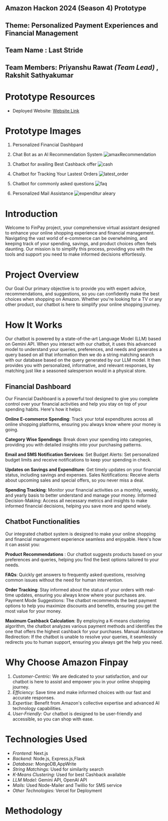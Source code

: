 ## Amazon Hackon 2024 (Season 4) Prototype
## Theme: Personalized Payment Experiences and Financial Management

## Team Name : **Last Stride**

## Team Members:  Priyanshu Rawat *(Team Lead)* , Rakshit Sathyakumar

# Prototype Resources
- Deployed Website: [Website Link](https://fin-pay.vercel.app/)

# Prototype Images
  1. Personalized Financial Dashbpard

     

  2. Chat Bot as an AI Recommendation System
![amaxRecommendation](https://github.com/RakshitSathyakumar/FinPay/assets/114494873/af28c976-ad69-462d-8094-9ca7fce99ce7)
   
  3. Chatbot for availing Best Cashback offer
![cash](https://github.com/RakshitSathyakumar/FinPay/assets/114494873/eb803f5a-7c4f-42ae-b916-26af8aeb7e56)
 
     

  4. Chatbot for Tracking Your Lastest Orders
![latest_order](https://github.com/RakshitSathyakumar/FinPay/assets/114494873/2aab7087-16a5-4c2b-b667-2168ede86b7a)

     

  5. Chatbot for commonly asked questions
![faq](https://github.com/RakshitSathyakumar/FinPay/assets/114494873/8768c03a-f8b5-4fa3-99bd-0e0ab1890e5f)
 
    

  6. Personalized Mail Assistance
![expenditur aleary](https://github.com/RakshitSathyakumar/FinPay/assets/114494873/fc695d8e-bce1-42cc-bf80-b5b0731ee40f)

     
  

# Introduction
Welcome to FinPay project, your comprehensive virtual assistant designed to enhance your online shopping experience and financial management. Navigating the vast world of e-commerce can be overwhelming, and keeping track of your spending, savings, and product choices often feels daunting. Our mission is to simplify this process, providing you with the tools and support you need to make informed decisions effortlessly.

# Project Overview
Our Goal
Our primary objective is to provide you with expert advice, recommendations, and suggestions, so you can confidently make the best choices when shopping on Amazon. Whether you're looking for a TV or any other product, our chatbot is here to simplify your online shopping journey.

# How It Works
Our chatbot is powered by a state-of-the-art Language Model (LLM) based on Gemini API. When you interact with our chatbot, it uses this advanced model to understand your queries, preferences, and needs and generates a query based on all that information then we do a string matching search with our database based on the query generated by our LLM model. It then provides you with personalized, informative, and relevant responses, by matching just like a seasoned salesperson would in a physical store.

## Financial Dashboard
Our Financial Dashboard is a powerful tool designed to give you complete control over your financial activities and help you stay on top of your spending habits. Here's how it helps:

**Online E-commerce Spending**: Track your total expenditures across all online shopping platforms, ensuring you always know where your money is going.

**Category Wise Spendings**: Break down your spending into categories, providing you with detailed insights into your purchasing patterns.

**Email and SMS Notification Services**:
Set Budget Alerts: Set personalized budget limits and receive notifications to keep your spending in check.

**Updates on Savings and Expenditure**: Get timely updates on your financial status, including savings and expenses.
Sales Notifications: Receive alerts about upcoming sales and special offers, so you never miss a deal.

**Spending Tracking**: Monitor your financial activities on a monthly, weekly, and yearly basis to better understand and manage your money.
Informed Decision-Making: Access all necessary metrics and insights to make informed financial decisions, helping you save more and spend wisely.

## Chatbot Functionalities

Our integrated chatbot system is designed to make your online shopping and financial management experience seamless and enjoyable. Here's how it can assist you:

**Product Recommendations** : Our chatbot suggests products based on your preferences and queries, helping you find the best options tailored to your needs.

**FAQs**: Quickly get answers to frequently asked questions, resolving common issues without the need for human intervention.

**Order Tracking**: Stay informed about the status of your orders with real-time updates, ensuring you always know where your purchases are.
Payment Mode Suggestions: The chatbot recommends the best payment options to help you maximize discounts and benefits, ensuring you get the most value for your money.

**Maximum Cashback Calculation**: By employing a K-means clustering algorithm, the chatbot analyzes various payment methods and identifies the one that offers the highest cashback for your purchases.
Manual Assistance Redirection: If the chatbot is unable to resolve your queries, it seamlessly redirects you to human support, ensuring you always get the help you need.


# Why Choose Amazon Finpay
1. *Customer-Centric:* We are dedicated to your satisfaction, and our chatbot is here to assist and empower you in your online shopping journey.
2. *Efficiency:* Save time and make informed choices with our fast and accurate responses.
3. *Expertise:* Benefit from Amazon's collective expertise and advanced AI technology capabilities.
4. *User-Friendly:* Our chatbot is designed to be user-friendly and accessible, so you can shop with ease.

# Technologies Used
- *Frontend:* Next.js
- *Backend:* Node.js, Express.js,Flask
- *Database:* MongoDB,AppWrite
- *String Matchings:* Used for similarity search
- *K-Means Clustering:* Used for best Cashback available
- *LLM Model:* Gemini API, OpenAI API
- *Mails:* Used Node-Mailer and Twillio for SMS service 
- *Other Technologies:* Vercel for Deployment

# Methodology




